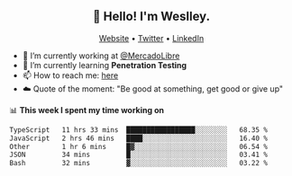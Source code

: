 <h2 align="center">👋 Hello! I'm Weslley.</h2>
<p align="center">
  <a href="http://weslleyneri.com.br">Website</a> •
  <a href="https://twitter.com/Weslley_Neri">Twitter</a> •
  <a href="https://www.linkedin.com/in/weslley-neri-3658908b">LinkedIn</a>
</p>


- 🔭 I’m currently working at [@MercadoLibre](https://github.com/mercadolibre)
- 🌱 I’m currently learning **Penetration Testing**
- 📫 How to reach me: [here](mailto:weslley39@gmail.com)
- ☁️ Quote of the moment: "Be good at something, get good or give up"

📊 **This week I spent my time working on**
<!--START_SECTION:waka-->

```txt
TypeScript   11 hrs 33 mins  █████████████████░░░░░░░░   68.35 %
JavaScript   2 hrs 46 mins   ████░░░░░░░░░░░░░░░░░░░░░   16.40 %
Other        1 hr 6 mins     █▓░░░░░░░░░░░░░░░░░░░░░░░   06.54 %
JSON         34 mins         █░░░░░░░░░░░░░░░░░░░░░░░░   03.41 %
Bash         32 mins         ▓░░░░░░░░░░░░░░░░░░░░░░░░   03.22 %
```

<!--END_SECTION:waka-->

<!-- Inspired by https://github.com/gruselhaus/gruselhaus -->